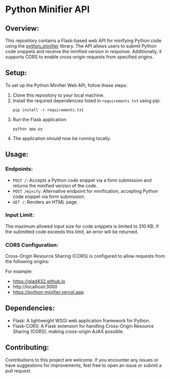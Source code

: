 # Python Minifier API

## Overview:

This repository contains a Flask-based web API for minifying Python code using the [python_minifier](https://pypi.org/project/python-minifier/) library. The API allows users to submit Python code snippets and receive the minified version in response. Additionally, it supports CORS to enable cross-origin requests from specified origins.

## Setup:

To set up the Python Minifier Web API, follow these steps:

1. Clone this repository to your local machine.
2. Install the required dependencies listed in `requirements.txt` using pip:
    ```
    pip install -r requirements.txt
    ```
3. Run the Flask application:
    ```
    python app.py
    ```
4. The application should now be running locally.

## Usage:

### Endpoints:

- `POST /`: Accepts a Python code snippet via a form submission and returns the minified version of the code.
- `POST /minify`: Alternative endpoint for minification, accepting Python code snippet via form submission.
- `GET /`: Renders an HTML page.

### Input Limit:

The maximum allowed input size for code snippets is limited to 310 KB. If the submitted code exceeds this limit, an error will be returned.

### CORS Configuration:

Cross-Origin Resource Sharing (CORS) is configured to allow requests from the following origins:

For example:
- https://glad432.github.io
- http://localhost:3000
- https://python-minifier.vercel.app

## Dependencies:

- Flask: A lightweight WSGI web application framework for Python.
- Flask-CORS: A Flask extension for handling Cross-Origin Resource Sharing (CORS), making cross-origin AJAX possible.

## Contributing:

Contributions to this project are welcome. If you encounter any issues or have suggestions for improvements, feel free to open an issue or submit a pull request.
